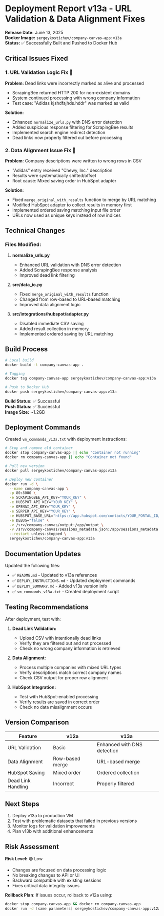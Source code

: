 # Deployment Report v13a - URL Validation & Data Alignment Fixes

**Release Date:** June 13, 2025  
**Docker Image:** `sergeykostichev/company-canvas-app:v13a`  
**Status:** ✅ Successfully Built and Pushed to Docker Hub

## Critical Issues Fixed

### 1. URL Validation Logic Fix 🔧
**Problem:** Dead links were incorrectly marked as alive and processed
- ScrapingBee returned HTTP 200 for non-existent domains
- System continued processing with wrong company information
- Test case: "Adidas kjshdfajhds.hddr" was marked as valid

**Solution:**
- Enhanced `normalize_urls.py` with DNS error detection
- Added suspicious response filtering for ScrapingBee results
- Implemented search engine redirect detection
- Dead links now properly filtered out before processing

### 2. Data Alignment Issue Fix 🐛
**Problem:** Company descriptions were written to wrong rows in CSV
- "Adidas" entry received "Chewy, Inc." description
- Results were systematically shifted/offset
- Root cause: Mixed saving order in HubSpot adapter

**Solution:**
- Fixed `merge_original_with_results` function to merge by URL matching
- Modified HubSpot adapter to collect results in memory first
- Implemented ordered saving matching input file order
- URLs now used as unique keys instead of row indices

## Technical Changes

### Files Modified:
1. **normalize_urls.py**
   - Enhanced URL validation with DNS error detection
   - Added ScrapingBee response analysis
   - Improved dead link filtering

2. **src/data_io.py**
   - Fixed `merge_original_with_results` function
   - Changed from row-based to URL-based matching
   - Improved data alignment logic

3. **src/integrations/hubspot/adapter.py**
   - Disabled immediate CSV saving
   - Added result collection in memory
   - Implemented ordered saving by URL matching

## Build Process

```bash
# Local build
docker build -t company-canvas-app .

# Tagging
docker tag company-canvas-app sergeykostichev/company-canvas-app:v13a

# Push to Docker Hub
docker push sergeykostichev/company-canvas-app:v13a
```

**Build Status:** ✅ Successful  
**Push Status:** ✅ Successful  
**Image Size:** ~1.2GB  

## Deployment Commands

Created `vm_commands_v13a.txt` with deployment instructions:

```bash
# Stop and remove old container
docker stop company-canvas-app || echo "Container not running"
docker rm company-canvas-app || echo "Container not found"

# Pull new version
docker pull sergeykostichev/company-canvas-app:v13a

# Deploy new container
docker run -d \
  --name company-canvas-app \
  -p 80:8000 \
  -e SCRAPINGBEE_API_KEY="YOUR_KEY" \
  -e HUBSPOT_API_KEY="YOUR_KEY" \
  -e OPENAI_API_KEY="YOUR_KEY" \
  -e SERPER_API_KEY="YOUR_KEY" \
  -e HUBSPOT_BASE_URL="https://app.hubspot.com/contacts/YOUR_PORTAL_ID/record/0-2/" \
  -e DEBUG="false" \
  -v /srv/company-canvas/output:/app/output \
  -v /srv/company-canvas/sessions_metadata.json:/app/sessions_metadata.json \
  --restart unless-stopped \
  sergeykostichev/company-canvas-app:v13a
```

## Documentation Updates

Updated the following files:
- ✅ `README.md` - Updated to v13a references
- ✅ `DEPLOY_INSTRUCTIONS.md` - Updated deployment commands
- ✅ `DEPLOY_SUMMARY.md` - Added v13a version info
- ✅ `vm_commands_v13a.txt` - Created deployment script

## Testing Recommendations

After deployment, test with:

1. **Dead Link Validation:**
   - Upload CSV with intentionally dead links
   - Verify they are filtered out and not processed
   - Check no wrong company information is retrieved

2. **Data Alignment:**
   - Process multiple companies with mixed URL types
   - Verify descriptions match correct company names
   - Check CSV output for proper row alignment

3. **HubSpot Integration:**
   - Test with HubSpot-enabled processing
   - Verify results are saved in correct order
   - Check no data misalignment occurs

## Version Comparison

| Feature | v12a | v13a |
|---------|------|------|
| URL Validation | Basic | Enhanced with DNS detection |
| Data Alignment | Row-based merge | URL-based merge |
| HubSpot Saving | Mixed order | Ordered collection |
| Dead Link Handling | Incorrect | Properly filtered |

## Next Steps

1. Deploy v13a to production VM
2. Test with problematic datasets that failed in previous versions
3. Monitor logs for validation improvements
4. Plan v13b with additional enhancements

## Risk Assessment

**Risk Level:** 🟢 Low
- Changes are focused on data processing logic
- No breaking changes to API or UI
- Backward compatible with existing sessions
- Fixes critical data integrity issues

**Rollback Plan:** If issues occur, rollback to v12a using:
```bash
docker stop company-canvas-app && docker rm company-canvas-app
docker run -d [same parameters] sergeykostichev/company-canvas-app:v12a
``` 